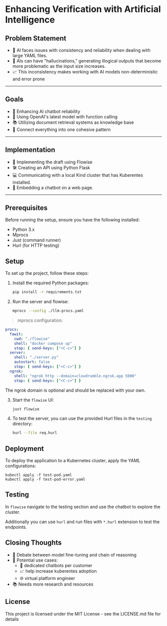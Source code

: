 # Enhancing Verification with Artificial Intelligence

## Problem Statement

- 🤖 AI faces issues with consistency and reliability when dealing with large YAML files.
- 🧠 AIs can have "hallucinations," generating illogical outputs that become more problematic as the input size increases.
- 📈 This inconsistency makes working with AI models non-deterministic and error
  prone

---

## Goals

- 💪 Enhancing AI chatbot reliability
- 🔬 Using OpenAI's latest model with function calling
- 📚 Utilizing document retrieval systems as knowledge base
- 🧠 Connect everything into one cohesive pattern

---

## Implementation

- 💼 Implementing the draft using Flowise
- 🛠️ Creating an API using Python Flask
- 💻 Communicating with a local Kind cluster that has Kuberentes installed.
- 💬 Embedding a chatbot on a web page.

---

## Prerequisites

Before running the setup, ensure you have the following installed:

- Python 3.x
- Mprocs
- Just (command runner)
- Hurl (for HTTP testing)

## Setup

To set up the project, follow these steps:

1. Install the required Python packages:

   ```bash
   pip install -r requirements.txt
   ```

2. Run the server and flowise:

   ```bash
   mprocs --config ./llm-procs.yaml
   ```

> mprocs configuration:

```yaml
procs:
  fawit:
    cwd: "./flowise"
    shell: "docker compose up"
    stop: { send-keys: ["<C-c>"] }
  server:
    shell: "./server.py"
    autostart: false
    stop: { send-keys: ["<C-c>"] }
  ngrok:
    shell: "ngrok http --domain=cloudrumble.ngrok.app 5000"
    stop: { send-keys: ["<C-c>"] }
```

The ngrok domain is optional and should be replaced with your own.

3. Start the `flowise` UI:

   ```bash
   just flowise
   ```

4. To test the server, you can use the provided Hurl files in the `testing`
directory:

   ```bash
   hurl --file req.hurl
   ```

## Deployment

To deploy the application to a Kubernetes cluster, apply the YAML configurations:

```
kubectl apply -f test-pod.yaml
kubectl apply -f test-pod-error.yaml
```

## Testing

In `flowise` navigate to the testing section and use the chatbot to explore the
cluster.

Additionally you can use `hurl` and run files with `*.hurl` extension to test the endpoints.

## Closing Thoughts

- 💭 Debate between model fine-tuning and chain of reasoning
- 🚀 Potential use cases:
  - 🤖 dedicated chatbots per customer
  - 📈 help increase kuberentes adoption
  - 🌐 virtual platform engineer
- 📚 Needs more research and resources

## License

This project is licensed under the MIT License - see the LICENSE.md file for details
